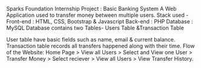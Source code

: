 Sparks Foundation Internship Project : Basic Banking System A Web Application used to transfer money between multiple users.
Stack used - Front-end : HTML, CSS, Bootstrap & Javascript Back-end : PHP Database : MySQL
Database contains two Tables- Users Table &Transaction Table

User table have basic fields such as name, email & current balance.
Transaction table records all transfers happened along with their time.
Flow of the Website: Home Page > View all Users > Select and View one User > Transfer Money > Select reciever > View all Users > View Transfer History.
